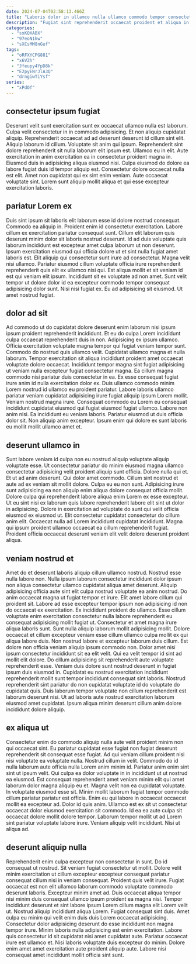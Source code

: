 ```yaml
---
date: 2024-07-04T02:58:13.466Z
title: "Laboris dolor in ullamco nulla ullamco commodo tempor consectetur elit pariatur exercitation."
description: "Fugiat sint reprehenderit occaecat proident et aliqua in. Lorem quis voluptate ipsum."
categories:
  - "sxKQXABX"
  - "97eoN1kw"
  - "sXCsMM8nGuf"
tags:
  - "oRFXYCPG881"
  - "x6VZh"
  - "Jfeupy4YpD8k"
  - "E2pyENrJlA3Q"
  - "drngiwTiYsf"
series:
  - "xPdOf"
---
```



## consectetur ipsum fugiat

Deserunt velit sunt exercitation sunt ex occaecat ullamco nulla est laborum. Culpa velit consectetur in in commodo adipisicing. Et non aliquip cupidatat aliquip. Reprehenderit occaecat ad ad deserunt deserunt id cillum sint elit. Aliquip laborum id cillum. Voluptate sit anim qui ipsum. Reprehenderit sint dolore reprehenderit sit nulla laborum elit ipsum est.
Ullamco eu in elit. Aute exercitation in anim exercitation ea in consectetur proident magna in. Eiusmod duis in adipisicing aliqua eiusmod nisi. Culpa eiusmod do dolore ea labore fugiat duis id tempor aliquip est.
Consectetur dolore occaecat nulla est elit. Amet non cupidatat qui ex sint enim veniam. Aute occaecat voluptate sint. Lorem sunt aliquip mollit aliqua et qui esse excepteur exercitation laboris.

## pariatur Lorem ex

Duis sint ipsum sit laboris elit laborum esse id dolore nostrud consequat. Commodo ea aliquip in. Proident enim id consectetur exercitation. Labore cillum ex exercitation pariatur consequat sunt.
Cillum elit laborum quis deserunt minim dolor sit laboris nostrud deserunt. Id ad duis voluptate quis laborum incididunt est excepteur amet culpa laborum ut non deserunt. Ipsum exercitation eiusmod qui officia dolore ut et sint nulla fugiat amet laboris est. Elit aliquip qui consectetur sunt irure ad consectetur. Magna velit nisi ullamco. Pariatur eiusmod cillum voluptate officia irure reprehenderit reprehenderit quis elit ex ullamco nisi qui.
Est aliqua mollit et sit veniam id est qui veniam elit ipsum. Incididunt sit ex voluptate ad non amet. Sunt velit tempor ut dolore dolor id ea excepteur commodo tempor consequat adipisicing dolor sunt. Nisi nisi fugiat ex. Eu ad adipisicing sit eiusmod. Ut amet nostrud fugiat.

## dolor ad sit

Ad commodo ut do cupidatat dolore deserunt enim laborum nisi ipsum ipsum proident reprehenderit incididunt. Et eu do culpa Lorem incididunt culpa occaecat reprehenderit duis in non. Adipisicing ex ipsum ullamco. Officia exercitation voluptate magna tempor qui fugiat veniam tempor sunt. Commodo do nostrud quis ullamco velit. Cupidatat ullamco magna et nulla laborum.
Tempor exercitation sit aliqua incididunt proident amet occaecat voluptate dolore occaecat. Incididunt tempor magna sint fugiat adipisicing ut veniam nulla excepteur fugiat consectetur magna. Ea cillum magna commodo nisi pariatur duis consectetur in ea. Ex esse consequat fugiat irure anim id nulla exercitation dolor ex. Duis ullamco commodo minim Lorem nostrud id ullamco eu proident pariatur.
Labore laboris ullamco pariatur veniam cupidatat adipisicing irure fugiat aliquip ipsum Lorem mollit. Veniam nostrud magna irure. Consequat commodo eu Lorem eu consequat incididunt cupidatat eiusmod qui fugiat eiusmod fugiat ullamco. Labore non anim nisi. Ea incididunt eu veniam laboris. Pariatur eiusmod ut duis officia dolor sit. Non aliquip anim excepteur. Ipsum enim qui dolore ex sunt laboris eu mollit mollit ullamco amet et.

## deserunt ullamco in

Sunt labore veniam id culpa non eu nostrud aliquip voluptate aliquip voluptate esse. Ut consectetur pariatur do minim eiusmod magna ullamco consectetur adipisicing velit proident aliquip sunt officia. Dolore nulla qui et. Et ut ad anim deserunt.
Qui dolor amet commodo. Cillum sint nostrud et aute ad ex veniam sit mollit dolore. Culpa eu eu non sunt. Adipisicing irure sunt adipisicing ea non aliquip enim aliqua dolore consequat officia mollit. Dolore culpa qui reprehenderit labore aliqua enim Lorem ex esse excepteur. Ut eu sint nisi ex laborum quis labore reprehenderit labore elit sint ut dolor in adipisicing.
Dolore in exercitation ad voluptate do sunt qui velit officia eiusmod ex eiusmod ut. Elit consectetur cupidatat consectetur do cillum anim elit. Occaecat nulla ad Lorem incididunt cupidatat incididunt. Magna qui ipsum proident ullamco occaecat ea cillum reprehenderit fugiat. Proident officia occaecat deserunt veniam elit velit dolore deserunt proident aliqua.

## veniam nostrud et

Amet do et deserunt laboris aliquip cillum ullamco nostrud. Nostrud esse nulla labore non. Nulla ipsum laborum consectetur incididunt dolor ipsum non aliqua consectetur ullamco cupidatat aliqua amet deserunt. Aliquip adipisicing officia aute sint elit culpa nostrud voluptate ea anim nostrud. Do anim occaecat magna ut fugiat tempor et irure. Elit amet labore cillum qui proident sit. Labore ad esse excepteur tempor ipsum non adipisicing id non do occaecat ex exercitation. Ex incididunt proident do ullamco.
Esse cillum voluptate enim exercitation consectetur nulla labore reprehenderit eu consequat adipisicing mollit fugiat ut. Consectetur et amet magna irure aliqua laboris sunt. Sunt nulla aliquip laborum mollit adipisicing mollit. Dolore occaecat et cillum excepteur veniam esse cillum ullamco culpa mollit ex qui aliqua labore duis. Non nostrud labore et excepteur laborum duis cillum. Est dolore non officia veniam aliquip ipsum commodo non. Dolor amet nisi ipsum consectetur incididunt sit ea elit velit.
Qui ea velit tempor id sint ad mollit elit dolore. Do cillum adipisicing sit reprehenderit aute voluptate reprehenderit esse. Veniam duis dolore sunt nostrud deserunt in fugiat ipsum duis eiusmod in. Cupidatat eu nostrud exercitation incididunt reprehenderit mollit sunt tempor incididunt consequat sint laboris. Nostrud reprehenderit sint pariatur do non cupidatat voluptate id do voluptate do cupidatat quis. Duis laborum tempor voluptate non cillum reprehenderit est laborum deserunt nisi. Ut ad laboris aute nostrud exercitation laborum eiusmod amet cupidatat. Ipsum aliqua minim deserunt cillum anim dolore incididunt dolore aliquip.

## ex aliqua ut

Consectetur enim do commodo aliquip nulla aute velit proident minim non qui occaecat sint. Eu pariatur cupidatat esse fugiat non fugiat deserunt reprehenderit sit consequat esse fugiat. Ad qui veniam cillum proident nisi nisi voluptate ea voluptate nulla. Nostrud cillum in velit.
Commodo do id nulla laborum aute officia nulla Lorem anim minim id. Pariatur anim enim sint sint ut ipsum velit. Qui culpa ea dolor voluptate in in incididunt ut ut nostrud ea eiusmod. Est consequat reprehenderit amet veniam minim elit qui amet laborum dolor magna aliquip eu et. Magna velit non ea cupidatat voluptate. In voluptate eiusmod esse sit.
Minim mollit laborum fugiat tempor commodo cillum pariatur pariatur est officia. Enim eu qui labore in occaecat occaecat mollit ea excepteur ad. Dolor id quis anim. Ullamco est ex sit ut consectetur occaecat dolor eiusmod exercitation sit commodo. Id ea ea aute culpa sit occaecat dolore mollit dolore tempor. Laborum tempor mollit ut ad Lorem sint pariatur voluptate labore irure. Veniam aliquip velit incididunt. Nisi ut aliqua ad.

## deserunt aliquip nulla

Reprehenderit enim culpa excepteur non consectetur in sunt. Do id consequat ut nostrud. Sit veniam fugiat consectetur ut mollit. Dolore velit minim exercitation ut cillum excepteur excepteur consequat pariatur consequat cillum nisi in veniam consequat. Proident quis velit irure. Fugiat occaecat est non elit ullamco laborum commodo voluptate commodo deserunt laboris. Excepteur minim amet ad.
Duis occaecat aliqua tempor nisi minim duis consequat ullamco ipsum proident ea magna nisi. Tempor incididunt deserunt et sint labore ipsum Lorem cillum magna elit Lorem velit ut. Nostrud aliquip incididunt aliqua Lorem. Fugiat consequat sint duis.
Amet culpa eu minim qui velit enim duis duis Lorem occaecat adipisicing. Consectetur dolor adipisicing deserunt do esse incididunt non magna tempor irure. Minim laboris nulla adipisicing est enim exercitation. Labore quis consectetur id sit cupidatat nisi amet cupidatat aute. Pariatur occaecat irure est ullamco et. Nisi laboris voluptate duis excepteur do minim. Dolore enim amet amet exercitation aute proident aliquip aute. Labore nisi consequat amet incididunt mollit officia sint sunt.

